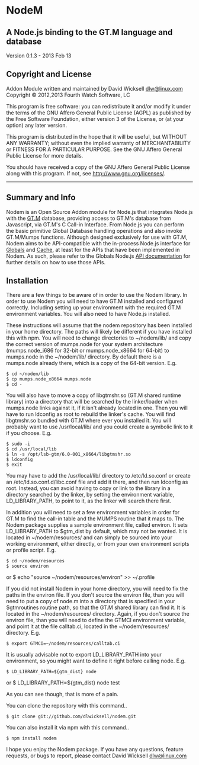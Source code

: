 # NodeM #

## A Node.js binding to the GT.M language and database ##

Version 0.1.3 - 2013 Feb 13

## Copyright and License ##

Addon Module written and maintained by David Wicksell <dlw@linux.com>  
Copyright © 2012,2013 Fourth Watch Software, LC

This program is free software: you can redistribute it and/or modify
it under the terms of the GNU Affero General Public License (AGPL)
as published by the Free Software Foundation, either version 3 of
the License, or (at your option) any later version.

This program is distributed in the hope that it will be useful,
but WITHOUT ANY WARRANTY; without even the implied warranty of
MERCHANTABILITY or FITNESS FOR A PARTICULAR PURPOSE. See the
GNU Affero General Public License for more details.

You should have received a copy of the GNU Affero General Public License
along with this program. If not, see <http://www.gnu.org/licenses/>.

***

## Summary and Info ##

Nodem is an Open Source Addon module for Node.js that integrates Node.js
with the [GT.M][] database, providing access to GT.M's database from
Javascript, via GT.M's C Call-in Interface. From Node.js you can perform
the basic primitive Global Database handling operations and also invoke
GT.M/Mumps functions. Although designed exclusively for use with GT.M,
Nodem aims to be API-compatible with the in-process Node.js interface for
[Globals][] and [Cache][], at least for the APIs that have been
implemented in Nodem. As such, please refer to the Globals Node.js [API
documentation][Documentation] for further details on how to use those
APIs.

## Installation ##

There are a few things to be aware of in order to use the Nodem library.
In order to use Nodem you will need to have GT.M installed and configured
correctly. Including setting up your environment with the required GT.M
environment variables. You will also need to have Node.js installed.

These instructions will assume that the nodem repository has been
installed in your home directory. The paths will likely be different if
you have installed this with npm. You will need to change directories to
~/nodem/lib/ and copy the correct version of mumps.node for your system
architecture (mumps.node_i686 for 32-bit or mumps.node_x8664 for 64-bit)
to mumps.node in the ~/nodem/lib/ directory. By default there is a
mumps.node already there, which is a copy of the 64-bit version. E.g.

    $ cd ~/nodem/lib
    $ cp mumps.node_x8664 mumps.node
    $ cd -

You will also have to move a copy of libgtmshr.so (GT.M shared runtime
library) into a directory that will be searched by the linker/loader when
mumps.node links against it, if it isn't already located in one. Then you
will have to run ldconfig as root to rebuild the linker's cache. You will
find libgtmshr.so bundled with GT.M where ever you installed it. You will
probably want to use /usr/local/lib/ and you could create a symbolic link
to it if you choose. E.g.

    $ sudo -i
    $ cd /usr/local/lib
    $ ln -s /opt/lsb-gtm/6.0-001_x8664/libgtmshr.so
    $ ldconfig
    $ exit

You may have to add the /usr/local/lib/ directory to /etc/ld.so.conf or
create an /etc/ld.so.conf.d/libc.conf file and add it there, and then run
ldconfig as root. Instead, you can avoid having to copy or link to the
library in a directory searched by the linker, by setting the environment
variable, LD_LIBRARY_PATH, to point to it, as the linker will search there
first.

In addition you will need to set a few environment variables in order for
GT.M to find the call-in table and the MUMPS routine that it maps to. The
Nodem package supplies a sample environment file, called environ. It sets
LD_LIBRARY_PATH to $gtm_dist by default, which may not be wanted. It is
located in ~/nodem/resources/ and can simply be sourced into your working
environment, either directly, or from your own environment scripts or
profile script. E.g.

    $ cd ~/nodem/resources
    $ source environ
or
    $ echo "source ~/nodem/resources/environ" >> ~/.profile

If you did not install Nodem in your home directory, you will need to fix
the paths in the environ file. If you don't source the environ file, than
you will need to put a copy of node.m into a directory that is specified
in your $gtmroutines routine path, so that the GT.M shared library can
find it. It is located in the ~/nodem/resources/ directory. Again, if you
don't source the environ file, than you will need to define the GTMCI
environment variable, and point it at the file calltab.ci, located in the
~/nodem/resources/ directory. E.g.

    $ export GTMCI=~/nodem/resources/calltab.ci

It is usually advisable not to export LD_LIBRARY_PATH into your
environment, so you might want to define it right before calling node.
E.g.

    $ LD_LIBRARY_PATH=${gtm_dist} node 
or
    $ LD_LIBRARY_PATH=${gtm_dist} node test

As you can see though, that is more of a pain.

You can clone the repository with this command..

    $ git clone git://github.com/dlwicksell/nodem.git

You can also install it via npm with this command..

    $ npm install nodem

I hope you enjoy the Nodem package. If you have any questions, feature
requests, or bugs to report, please contact David Wicksell <dlw@linux.com>

[GT.M]: http://sourceforge.net/projects/fis-gtm/
[Globals]: http://globalsdb.org/
[Cache]: http://www.intersystems.com/cache/
[Documentation]: http://globalsdb.org/api-nodejs/Node.js%20Interface%20-%20User%20Guide%20-%20e1.5%20-%20v2012.2.0.580.x.pdf
